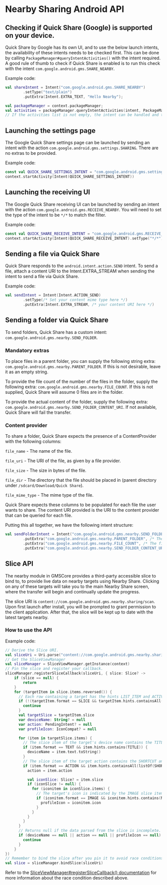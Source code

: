 # Nearby Sharing Android API

## Checking if Quick Share (Google) is supported on your device.
Quick Share by Google has its own UI, and to use the below launch intents, the availability of these intents needs to be checked first.
This can be done by calling `PackageManager#queryIntentActivities()` with the intent required. A good rule of thumb to check if Quick Share is enabled is to run this check with the intent ```com.google.android.gms.SHARE_NEARBY```.

Example code:
```kotlin
val shareIntent = Intent("com.google.android.gms.SHARE_NEARBY")
        .setType("text/plain")
        .putExtra(Intent.EXTRA_TEXT, "Hello Nearby");

val packageManager = context.packageManager;
val activities = packageManager.queryIntentActivities(intent, PackageManager.MATCH_DEFAULT_ONLY);
// If the activities list is not empty, the intent can be handled and the intent can be called!
```

## Launching the settings page
The Google Quick Share settings page can be launched by sending an intent with the action ```com.google.android.gms.settings.SHARING```. There are no extras to be provided.

Example code:
```kotlin
const val QUICK_SHARE_SETTINGS_INTENT = "com.google.android.gms.settings.SHARING"
context.startActivity(Intent(QUICK_SHARE_SETTINGS_INTENT))
```

## Launching the receiving UI
The Google Quick Share receiving UI can be launched by sending an intent with the action ```com.google.android.gms.RECEIVE_NEARBY```. You will need to set the type of the intent to be `*/*` to match the filter.

Example code:
```kotlin
const val QUICK_SHARE_RECEIVE_INTENT = "com.google.android.gms.RECEIVE_NEARBY"
context.startActivity(Intent(QUICK_SHARE_RECEIVE_INTENT).setType("*/*"))
```

## Sending a file via Quick Share
Quick Share responds to the `android.intent.action.SEND` intent. To send a file, attach a content URI to the Intent.EXTRA_STREAM when sending the intent to send a file via Quick Share.

Example code:
```kotlin
val sendIntent = Intent(Intent.ACTION_SEND)
        .setType(/* Set your content mime type here */)
        .putExtra(Intent.EXTRA_STREAM, /* your content URI here */)
```

## Sending a folder via Quick Share
To send folders, Quick Share has a custom intent: `com.google.android.gms.nearby.SEND_FOLDER`.
### Mandatory extras
To place files in a parent folder, you can supply the following string extra: `com.google.android.gms.nearby.PARENT_FOLDER`. If this is not desirable, leave it as an empty string.

To provide the file count of the number of the files in the folder, supply the following extra: `com.google.android.gms.nearby.FILE_COUNT`. If this is not supplied, Quick Share will assume 0 files are in the folder.

To provide the actual content of the folder, supply the following extra: `com.google.android.gms.nearby.SEND_FOLDER_CONTENT_URI`. If not available, Quick Share will fail the transfer.

### Content provider
To share a folder, Quick Share expects the presence of a ContentProvider with the following columns:

`file_name` - The name of the file.

`file_uri` - The URI of the file, as given by a file provider.

`file_size` - The size in bytes of the file.

`file_dir` - The directory that the file should be placed in (parent directory under `/sdcard/Download/Quick Share`).

`file_mime_type` - The mime type of the file.

Quick Share expects these columns to be populated for each file the user wants to share. The content URI provided is the URI to the content provider that can be queried for each file.

Putting this all together, we have the following intent structure:
```kotlin
val sendFolderIntent = Intent("com.google.android.gms.nearby.SEND_FOLDER")
        .putExtra("com.google.android.gms.nearby.PARENT_FOLDER", /* The folder to save to under /sdcard/Download/Quick Share */)
        .putExtra("com.google.android.gms.nearby.FILE_COUNT", /* The file count in the folder */)
        .putExtra("com.google.android.gms.nearby.SEND_FOLDER_CONTENT_URI", /* Your content provider URI here */)
```


## Slice API
The nearby module in GMSCore provides a third-party accessible slice to bind to, to provide live data on nearby targets using Nearby Share. Clicking on any of these targets will take you to the main Nearby Share screen, where the transfer will begin and continually update the progress.

The slice URI is `content://com.google.android.gms.nearby.sharing/scan`. Upon first launch after install, you will be prompted to grant permission to the client application. After that, the slice will be kept up to date with the latest targets nearby.

### How to use the API
Example code:
```kotlin
// Derive the Slice URI.
val sliceUri = Uri.parse("content://com.google.android.gms.nearby.sharing/scan")
// Get the SliceViewManager
val sliceManager = SliceViewManager.getInstance(context)
// Pin the slice and register your callback.
sliceManager.registerSliceCallback(sliceUri, { slice: Slice? ->
    if (slice == null) {
        return
    }
    for (targetItem in slice.items.reversed()) {
      // Each row containing a target has the hints LIST_ITEM and ACTIVITY.
      if (!(targetItem.format == SLICE && targetItem.hints.containsAll(listOf(LIST_ITEM, ACTIVITY)))) {
        continue
      }
      val targetSlice = targetItem.slice
      var deviceName: String? = null
      var action: PendingIntent? = null
      var profileIcon: IconCompat? = null

      for (item in targetSlice.items) {
        // The slice item of the target's device name contains the TITLE hint.
        if (item.format == TEXT && item.hints.contains(TITLE)) {
          deviceName = item.text.toString()
        }
        // The slice item of the target action contains the SHORTCUT and TITLE hints.
        if (item.format == ACTION && item.hints.containsAll(listOf(SHORTCUT, TITLE))) {
          action = item.action

          val iconSlice: Slice? = item.slice
          if (iconSlice != null) {
            for (iconitem in iconSlice.items) {
              // The target's icon is indicated by the IMAGE slice item format and the NO_TINT hint.
              if (iconitem.format == IMAGE && iconitem.hints.contains(NO_TINT)) {
                profileIcon = iconitem.icon
              }
            }
          }
        }
      }
      // Returns null if the data parsed from the slice is incomplete.
      if (deviceName == null || action == null || profileIcon == null) {
        continue
      }
    }
})
// Remember to bind the slice after you pin it to avoid race conditions!
val slice = sliceManager.bindSlice(sliceUri)
```
Refer to the [SliceViewManager#registerSliceCallback() documentation](https://developer.android.com/reference/androidx/slice/SliceViewManager#registerSliceCallback(android.net.Uri,androidx.slice.SliceViewManager.SliceCallback)) for more information about the race condition described above.
